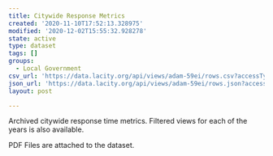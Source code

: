 ```yaml
---
title: Citywide Response Metrics
created: '2020-11-10T17:52:13.328975'
modified: '2020-12-02T15:55:32.928278'
state: active
type: dataset
tags: []
groups:
  - Local Government
csv_url: 'https://data.lacity.org/api/views/adam-59ei/rows.csv?accessType=DOWNLOAD'
json_url: 'https://data.lacity.org/api/views/adam-59ei/rows.json?accessType=DOWNLOAD'
layout: post

---
```

Archived citywide response time metrics. Filtered views for each of the years is also available.

PDF Files are attached to the dataset.
